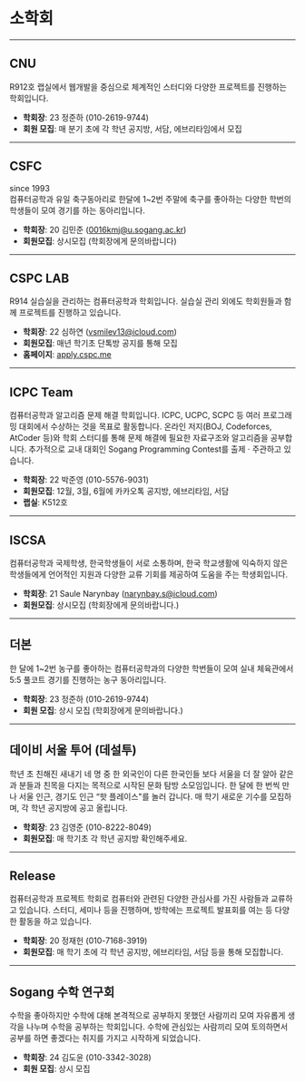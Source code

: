 # 소학회

---

## CNU
R912호 랩실에서 웹개발을 중심으로 체계적인 스터디와 다양한 프로젝트를 진행하는 학회입니다.

- **학회장**: 23 정준하 (010-2619-9744)
- **회원 모집**: 매 분기 초에 각 학년 공지방, 서담, 에브리타임에서 모집

---

## CSFC
since 1993  
컴퓨터공학과 유일 축구동아리로 한달에 1~2번 주말에 축구를 좋아하는 다양한 학번의 학생들이 모여 경기를 하는 동아리입니다.

- **학회장**: 20 김민준 (0016kmj@u.sogang.ac.kr)
- **회원모집**: 상시모집 (학회장에게 문의바랍니다)

---

## CSPC LAB
R914 실습실을 관리하는 컴퓨터공학과 학회입니다. 실습실 관리 외에도 학회원들과 함께 프로젝트를 진행하고 있습니다.

- **학회장**: 22 심하연 (vsmilev13@icloud.com)
- **회원모집**: 매년 학기초 단톡방 공지를 통해 모집
- **홈페이지**: [apply.cspc.me](http://apply.cspc.me)

---

## ICPC Team
컴퓨터공학과 알고리즘 문제 해결 학회입니다. ICPC, UCPC, SCPC 등 여러 프로그래밍 대회에서 수상하는 것을 목표로 활동합니다. 온라인 저지(BOJ, Codeforces, AtCoder 등)와 학회 스터디를 통해 문제 해결에 필요한 자료구조와 알고리즘을 공부합니다. 추가적으로 교내 대회인 Sogang Programming Contest를 출제 · 주관하고 있습니다.

- **학회장**: 22 박준영 (010-5576-9031)
- **회원모집**: 12월, 3월, 6월에 카카오톡 공지방, 에브리타임, 서담
- **랩실**: K512호

---

## ISCSA
컴퓨터공학과 국제학생, 한국학생들이 서로 소통하며, 한국 학교생활에 익숙하지 않은 학생들에게 언어적인 지원과 다양한 교류 기회를 제공하여 도움을 주는 학생회입니다.

- **학회장**: 21 Saule Narynbay (narynbay.s@icloud.com)
- **회원모집**: 상시모집 (학회장에게 문의바랍니다.)

---

## 더본
한 달에 1~2번 농구를 좋아하는 컴퓨터공학과의 다양한 학번들이 모여 실내 체육관에서 5:5 풀코트 경기를 진행하는 농구 동아리입니다.

- **학회장**: 23 정준하 (010-2619-9744)
- **회원 모집**: 상시 모집 (학회장에게 문의바랍니다.)

---

## 데이비 서울 투어 (데설투)
학년 초 친해진 새내기 네 명 중 한 외국인이 다른 한국인들 보다 서울을 더 잘 알아 같은 과 분들과 친목을 다지는 목적으로 시작된 문화 탐방 소모임입니다. 한 달에 한 번씩 만나 서울 인근, 경기도 인근 “핫 플레이스"를 놀러 갑니다. 매 학기 새로운 기수를 모집하며, 각 학년 공지방에 공고 올립니다.

- **학회장**: 23 김영준 (010-8222-8049)
- **회원모집**: 매 학기초 각 학년 공지방 확인해주세요.

---

## Release
컴퓨터공학과 프로젝트 학회로 컴퓨터와 관련된 다양한 관심사를 가진 사람들과 교류하고 있습니다. 스터디, 세미나 등을 진행하며, 방학에는 프로젝트 발표회를 여는 등 다양한 활동을 하고 있습니다.

- **학회장**: 20 정재헌 (010-7168-3919)
- **회원모집**: 매 학기 초에 각 학년 공지방, 에브리타임, 서담 등을 통해 모집합니다.

---

## Sogang 수학 연구회
수학을 좋아하지만 수학에 대해 본격적으로 공부하지 못했던 사람끼리 모여 자유롭게 생각을 나누며 수학을 공부하는 학회입니다. 수학에 관심있는 사람끼리 모여 토의하면서 공부를 하면 좋겠다는 취지를 가지고 시작하게 되었습니다.

- **학회장**: 24 김도윤 (010-3342-3028)
- **회원 모집**: 상시 모집
